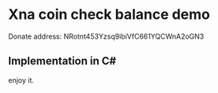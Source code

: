 
Xna coin check balance demo
===============

Donate address:
NRotnt453Yzsq9ibiVfC661YQCWnA2oGN3

Implementation in C#
----------------------------

enjoy it.